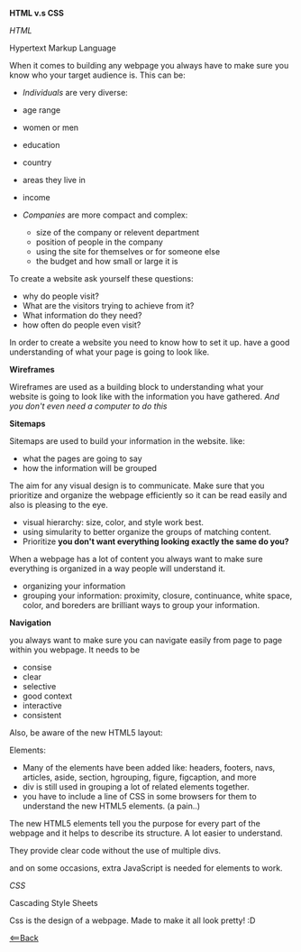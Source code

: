 **HTML v.s CSS**
 
 *HTML*

 Hypertext Markup Language
  
  When it comes to building any webpage you always have to make sure you know who your target audience is. This can be:

  - *Individuals* are very diverse:
   - age range
   - women or men
   - education
   - country
   - areas they live in
   - income

 - *Companies* are more compact and complex:
   - size of the company or relevent department
   - position of people in the company
   - using the site for themselves or for someone else
   - the budget and how small or large it is

To create a website ask yourself these questions:
  - why do people visit?
  - What are the visitors trying to achieve from it?
  - What information do they need?
  - how often do people even visit?
   
In order to create a website you need to know how to set it up. have a good understanding of what your page is going to look like.

**Wireframes**

Wireframes are used as a building block to understanding what your website is going to look like with the information you have gathered. *And you don't even need a computer to do this*
  
  **Sitemaps**

  Sitemaps are used to build your information in the website. like:
  - what the pages are going to say
  - how the information will be grouped

The aim for any visual design is to communicate. Make sure that you prioritize and organize the webpage efficiently so it can be read easily and also is pleasing to the eye.
 - visual hierarchy: size, color, and style work best.
 - using simularity to better organize the groups of matching content.
 - Prioritize  **you don't want everything looking exactly the same do you?**

When a webpage has a lot of content you always want to make sure everything is organized in a way people will understand it.
 - organizing your information
 - grouping your information: proximity, closure, continuance, white space, color, and boreders are brilliant ways to group your information.

 **Navigation**

 you always want to make sure you can navigate easily from page to page within you webpage. It needs to be
 - consise
 - clear
 - selective
 - good context
 - interactive
 - consistent

 Also, be aware of the new HTML5 layout:
  
  Elements:
   - Many of the elements have been added like: headers, footers, navs, articles, aside, section, hgrouping, figure, figcaption, and more
   - div is still used in grouping a lot of related elements together.
   - you have to include a line of CSS in some browsers for them to understand the new HTML5 elements. (a pain..)

   The new HTML5 elements tell you the purpose for every part of the webpage and it helps to describe its structure. A lot easier to understand.

   They provide clear code without the use of multiple divs.

   and on some occasions, extra JavaScript is needed for elements to work.

   *CSS*


   Cascading Style Sheets


   Css is the design of a webpage. Made to make it all look pretty! :D

[<==Back](README.md)